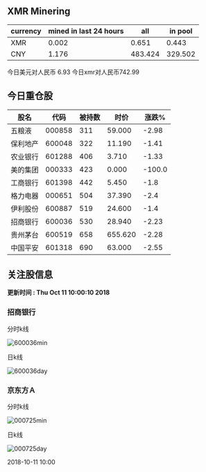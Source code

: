 ## XMR Minering

|currency|mined in last 24 hours|all|in pool|
|---|---|---|---|
|XMR|0.002|0.651|0.443|
|CNY|1.176|483.424|329.502|

今日美元对人民币 6.93	今日xmr对人民币742.99


## 今日重仓股 

|股名|代码|被持数|时价|涨跌%|
|---|---|---|---|---|
|五粮液|000858|311|59.000|-2.98|
|保利地产|600048|322|11.190|-1.41|
|农业银行|601288|406|3.710|-1.33|
|美的集团|000333|423|0.000|-100.0|
|工商银行|601398|442|5.450|-1.8|
|格力电器|000651|504|37.390|-2.4|
|伊利股份|600887|519|24.600|-1.4|
|招商银行|600036|530|28.940|-2.23|
|贵州茅台|600519|658|655.620|-2.28|
|中国平安|601318|690|63.000|-2.55|

## 关注股信息
**更新时间 : Thu Oct 11 10:00:10 2018**
### 招商银行 
分时k线

![600036min](http://image.sinajs.cn/newchart/min/n/sh600036.gif)

日k线

![600036day](http://image.sinajs.cn/newchart/daily/n/sh600036.gif)

### 京东方Ａ 
分时k线

![000725min](http://image.sinajs.cn/newchart/min/n/sz000725.gif)

日k线

![000725day](http://image.sinajs.cn/newchart/daily/n/sz000725.gif)

2018-10-11 10:00